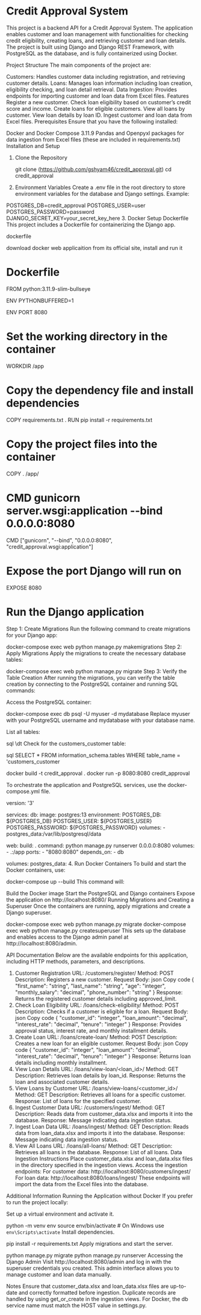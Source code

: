 # Credit Approval System
This project is a backend API for a Credit Approval System. The application enables customer and loan management with functionalities for checking credit eligibility, creating loans, and retrieving customer and loan details. The project is built using Django and Django REST Framework, with PostgreSQL as the database, and is fully containerized using Docker.

Project Structure
The main components of the project are:

Customers: Handles customer data including registration, and retrieving customer details.
Loans: Manages loan information including loan creation, eligibility checking, and loan detail retrieval.
Data Ingestion: Provides endpoints for importing customer and loan data from Excel files.
Features
Register a new customer.
Check loan eligibility based on customer’s credit score and income.
Create loans for eligible customers.
View all loans by customer.
View loan details by loan ID.
Ingest customer and loan data from Excel files.
Prerequisites
Ensure that you have the following installed:

Docker and Docker Compose
3.11.9
Pandas and Openpyxl packages for data ingestion from Excel files (these are included in requirements.txt)
Installation and Setup

1. Clone the Repository

   git clone (https://github.com/gshyam46/credit_approval.git)
   cd credit_approval
2. Environment Variables
   Create a .env file in the root directory to store environment variables for the database and Django settings. Example:


POSTGRES_DB=credit_approval
POSTGRES_USER=user
POSTGRES_PASSWORD=password
DJANGO_SECRET_KEY=your_secret_key_here 3. Docker Setup
Dockerfile
This project includes a Dockerfile for containerizing the Django app.

dockerfile

download docker web applicaition from its official site, install and run it

# Dockerfile

FROM python:3.11.9-slim-bullseye

ENV PYTHONBUFFERED=1

ENV PORT 8080

# Set the working directory in the container

WORKDIR /app

# Copy the dependency file and install dependencies

COPY requirements.txt .
RUN pip install -r requirements.txt

# Copy the project files into the container

COPY . /app/

# CMD gunicorn server.wsgi:application --bind 0.0.0.0:8080

CMD ["gunicorn", "--bind", "0.0.0.0:8080", "credit_approval.wsgi:application"]

# Expose the port Django will run on

EXPOSE 8080

# Run the Django application

Step 1: Create Migrations
Run the following command to create migrations for your Django app:

docker-compose exec web python manage.py makemigrations
Step 2: Apply Migrations
Apply the migrations to create the necessary database tables:

docker-compose exec web python manage.py migrate
Step 3: Verify the Table Creation
After running the migrations, you can verify the table creation by connecting to the PostgreSQL container and running SQL commands:

Access the PostgreSQL container:

docker-compose exec db psql -U myuser -d mydatabase
Replace myuser with your PostgreSQL username and mydatabase with your database name.

List all tables:

sql
\dt
Check for the customers_customer table:

sql
SELECT \* FROM information_schema.tables WHERE table_name = 'customers_customer

docker build -t credit_approval .
docker run -p 8080:8080 credit_approval

To orchestrate the application and PostgreSQL services, use the docker-compose.yml file.


version: '3'

services:
db:
image: postgres:13
environment:
POSTGRES_DB: ${POSTGRES_DB}
POSTGRES_USER: ${POSTGRES_USER}
POSTGRES_PASSWORD: ${POSTGRES_PASSWORD}
volumes: - postgres_data:/var/lib/postgresql/data

web:
build: .
command: python manage.py runserver 0.0.0.0:8080
volumes: - .:/app
ports: - "8080:8080"
depends_on: - db

volumes:
postgres_data: 4. Run Docker Containers
To build and start the Docker containers, use:


docker-compose up --build
This command will:

Build the Docker image
Start the PostgreSQL and Django containers
Expose the application on http://localhost:8080/
Running Migrations and Creating a Superuser
Once the containers are running, apply migrations and create a Django superuser.

docker-compose exec web python manage.py migrate
docker-compose exec web python manage.py createsuperuser
This sets up the database and enables access to the Django admin panel at http://localhost:8080/admin.

API Documentation
Below are the available endpoints for this application, including HTTP methods, parameters, and descriptions.

1. Customer Registration
   URL: /customers/register/
   Method: POST
   Description: Registers a new customer.
   Request Body:
   json
   Copy code
   {
   "first_name": "string",
   "last_name": "string",
   "age": "integer",
   "monthly_salary": "decimal",
   "phone_number": "string"
   }
   Response: Returns the registered customer details including approved_limit.
2. Check Loan Eligibility
   URL: /loans/check-eligibility/
   Method: POST
   Description: Checks if a customer is eligible for a loan.
   Request Body:
   json
   Copy code
   {
   "customer_id": "integer",
   "loan_amount": "decimal",
   "interest_rate": "decimal",
   "tenure": "integer"
   }
   Response: Provides approval status, interest rate, and monthly installment details.
3. Create Loan
   URL: /loans/create-loan/
   Method: POST
   Description: Creates a new loan for an eligible customer.
   Request Body:
   json
   Copy code
   {
   "customer_id": "integer",
   "loan_amount": "decimal",
   "interest_rate": "decimal",
   "tenure": "integer"
   }
   Response: Returns loan details including monthly installment.
4. View Loan Details
   URL: /loans/view-loan/<loan_id>/
   Method: GET
   Description: Retrieves loan details by loan_id.
   Response: Returns the loan and associated customer details.
5. View Loans by Customer
   URL: /loans/view-loans/<customer_id>/
   Method: GET
   Description: Retrieves all loans for a specific customer.
   Response: List of loans for the specified customer.
6. Ingest Customer Data
   URL: /customers/ingest/
   Method: GET
   Description: Reads data from customer_data.xlsx and imports it into the database.
   Response: Message indicating data ingestion status.
7. Ingest Loan Data
   URL: /loans/ingest/
   Method: GET
   Description: Reads data from loan_data.xlsx and imports it into the database.
   Response: Message indicating data ingestion status.
8. View All Loans
   URL: /loans/all-loans/
   Method: GET
   Description: Retrieves all loans in the database.
   Response: List of all loans.
   Data Ingestion Instructions
   Place customer_data.xlsx and loan_data.xlsx files in the directory specified in the ingestion views.
   Access the ingestion endpoints:
   For customer data: http://localhost:8080/customers/ingest/
   For loan data: http://localhost:8080/loans/ingest/
   These endpoints will import the data from the Excel files into the database.

Additional Information
Running the Application without Docker
If you prefer to run the project locally:

Set up a virtual environment and activate it.

python -m venv env
source env/bin/activate # On Windows use `env\Scripts\activate`
Install dependencies.

pip install -r requirements.txt
Apply migrations and start the server.

python manage.py migrate
python manage.py runserver
Accessing the Django Admin
Visit http://localhost:8080/admin and log in with the superuser credentials you created. This admin interface allows you to manage customer and loan data manually.

Notes
Ensure that customer_data.xlsx and loan_data.xlsx files are up-to-date and correctly formatted before ingestion.
Duplicate records are handled by using get_or_create in the ingestion views.
For Docker, the db service name must match the HOST value in settings.py.
